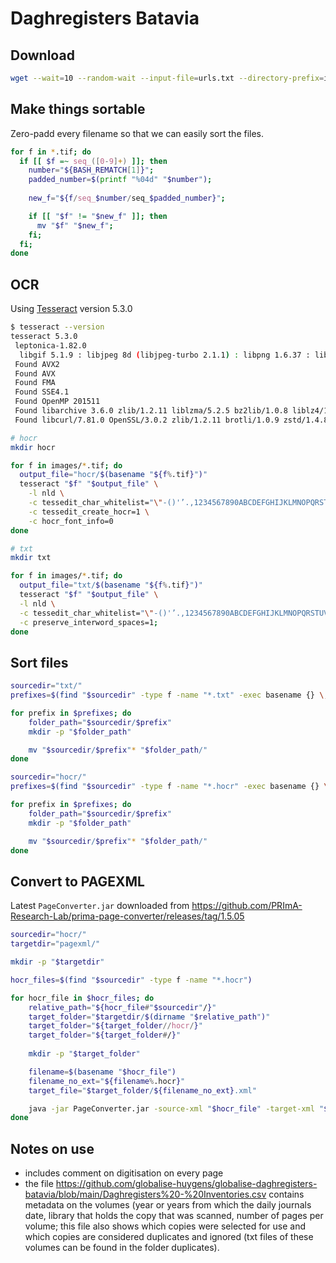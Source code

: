 # Daghregisters Batavia

## Download
```bash
wget --wait=10 --random-wait --input-file=urls.txt --directory-prefix=images --content-disposition
```

## Make things sortable
Zero-padd every filename so that we can easily sort the files.

```bash
for f in *.tif; do
  if [[ $f =~ seq_([0-9]+) ]]; then
    number="${BASH_REMATCH[1]}";
    padded_number=$(printf "%04d" "$number");
    
    new_f="${f/seq_$number/seq_$padded_number}";

    if [[ "$f" != "$new_f" ]]; then
      mv "$f" "$new_f";
    fi;
  fi;
done
```

## OCR

Using [Tesseract](https://tesseract-ocr.github.io/) version 5.3.0
```bash
$ tesseract --version
tesseract 5.3.0
 leptonica-1.82.0
  libgif 5.1.9 : libjpeg 8d (libjpeg-turbo 2.1.1) : libpng 1.6.37 : libtiff 4.3.0 : zlib 1.2.11 : libwebp 1.2.2 : libopenjp2 2.4.0
 Found AVX2
 Found AVX
 Found FMA
 Found SSE4.1
 Found OpenMP 201511
 Found libarchive 3.6.0 zlib/1.2.11 liblzma/5.2.5 bz2lib/1.0.8 liblz4/1.9.3 libzstd/1.4.8
 Found libcurl/7.81.0 OpenSSL/3.0.2 zlib/1.2.11 brotli/1.0.9 zstd/1.4.8 libidn2/2.3.2 libpsl/0.21.0 (+libidn2/2.3.2) libssh/0.9.6/openssl/zlib nghttp2/1.43.0 librtmp/2.3 OpenLDAP/2.5.14

```


```bash
# hocr
mkdir hocr

for f in images/*.tif; do
  output_file="hocr/$(basename "${f%.tif}")"
  tesseract "$f" "$output_file" \
    -l nld \
    -c tessedit_char_whitelist="\"-()'’.,1234567890ABCDEFGHIJKLMNOPQRSTUVWXYZabcdefghijklmnopqrstuvwxyz ;:" \
    -c tessedit_create_hocr=1 \
    -c hocr_font_info=0
done

# txt
mkdir txt

for f in images/*.tif; do
  output_file="txt/$(basename "${f%.tif}")"
  tesseract "$f" "$output_file" \
  -l nld \
  -c tessedit_char_whitelist="\"-()'’.,1234567890ABCDEFGHIJKLMNOPQRSTUVWXYZabcdefghijklmnopqrstuvwxyz ;:" \
  -c preserve_interword_spaces=1;
done
```

## Sort files

```bash
sourcedir="txt/"
prefixes=$(find "$sourcedir" -type f -name "*.txt" -exec basename {} \; | awk -F '-seq' '{print $1}' | sort -u)

for prefix in $prefixes; do
    folder_path="$sourcedir/$prefix"
    mkdir -p "$folder_path"

    mv "$sourcedir/$prefix"* "$folder_path/"
done
```

```bash
sourcedir="hocr/"
prefixes=$(find "$sourcedir" -type f -name "*.hocr" -exec basename {} \; | awk -F '-seq' '{print $1}' | sort -u)

for prefix in $prefixes; do
    folder_path="$sourcedir/$prefix"
    mkdir -p "$folder_path"

    mv "$sourcedir/$prefix"* "$folder_path/"
done
```

## Convert to PAGEXML
Latest `PageConverter.jar` downloaded from https://github.com/PRImA-Research-Lab/prima-page-converter/releases/tag/1.5.05

```bash
sourcedir="hocr/"
targetdir="pagexml/"

mkdir -p "$targetdir"

hocr_files=$(find "$sourcedir" -type f -name "*.hocr")

for hocr_file in $hocr_files; do
    relative_path="${hocr_file#"$sourcedir"/}"
    target_folder="$targetdir/$(dirname "$relative_path")"
    target_folder="${target_folder//hocr/}"
    target_folder="${target_folder#/}"
    
    mkdir -p "$target_folder"

    filename=$(basename "$hocr_file")
    filename_no_ext="${filename%.hocr}"
    target_file="$target_folder/${filename_no_ext}.xml"

    java -jar PageConverter.jar -source-xml "$hocr_file" -target-xml "$target_file" -convert-to LATEST
done
```

## Notes on use
* includes comment on digitisation on every page
* the file https://github.com/globalise-huygens/globalise-daghregisters-batavia/blob/main/Daghregisters%20-%20Inventories.csv contains metadata on the volumes (year or years from which the daily journals date, library that holds the copy that was scanned, number of pages per volume; this file also shows which copies were selected for use and which copies are considered duplicates and ignored (txt files of these volumes can be found in the folder duplicates).
